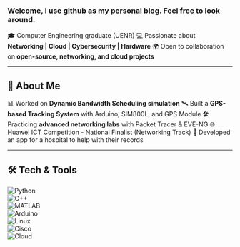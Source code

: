 ### Welcome, I use github as my personal blog. Feel free to look around. 

🎓 Computer Engineering graduate (UENR)
💻 Passionate about **Networking | Cloud | Cybersecurity | Hardware**
🌍 Open to collaboration on **open-source, networking, and cloud projects**


---

## 🚀 About Me
📊 Worked on **Dynamic Bandwidth Scheduling simulation**
🛰️ Built a **GPS-based Tracking System** with Arduino, SIM800L, and GPS Module
🛠️ Practicing **advanced networking labs** with Packet Tracer & EVE-NG
🌐 Huawei ICT Competition - National Finalist (Networking Track)
📱 Developed an app for a hospital to help with their records


---

## 🛠️ Tech & Tools  
![Python](https://img.shields.io/badge/-Python-3776AB?style=flat&logo=python&logoColor=white)  
![C++](https://img.shields.io/badge/-C++-00599C?style=flat&logo=cplusplus&logoColor=white)  
![MATLAB](https://img.shields.io/badge/-MATLAB-orange?style=flat&logo=mathworks&logoColor=white)  
![Arduino](https://img.shields.io/badge/-Arduino-00979D?style=flat&logo=arduino&logoColor=white)  
![Linux](https://img.shields.io/badge/-Linux-FCC624?style=flat&logo=linux&logoColor=black)  
![Cisco](https://img.shields.io/badge/-Cisco-1BA0D7?style=flat&logo=cisco&logoColor=white)  
![Cloud](https://img.shields.io/badge/-Cloud_Computing-4285F4?style=flat&logo=cloud&logoColor=white)  


